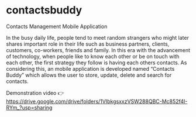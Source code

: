 # contactsbuddy

Contacts Management Mobile Application

In the busy daily life, people tend to meet random strangers who might later shares important role in their life such as business partners, clients, customers, co-workers, friends and family. In this era with the advancement of technology, when people like to know each other or be on touch with each other, the first strategy they follow is having each others contacts. As considering this, an mobile application is developed named “Contacts Buddy” which allows the user to store, update, delete and search for contacts.

Demonstration video 👉 https://drive.google.com/drive/folders/1VIbkgsxxzVSW288QBC-Mc852f4I-RYm_?usp=sharing


